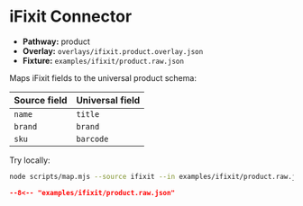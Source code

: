 # iFixit Connector

- **Pathway:** product
- **Overlay:** `overlays/ifixit.product.overlay.json`
- **Fixture:** `examples/ifixit/product.raw.json`

Maps iFixit fields to the universal product schema:

| Source field | Universal field |
|--------------|-----------------|
| `name` | `title` |
| `brand` | `brand` |
| `sku` | `barcode` |

Try locally:

```bash
node scripts/map.mjs --source ifixit --in examples/ifixit/product.raw.json
```

```json
--8<-- "examples/ifixit/product.raw.json"
```
